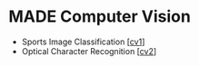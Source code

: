 # MADE Computer Vision

- Sports Image Classification [[cv1](https://github.com/truEngineer/made_cv/tree/main/cv1)]
- Optical Character Recognition [[cv2](https://github.com/truEngineer/made_cv/tree/main/cv2)]
